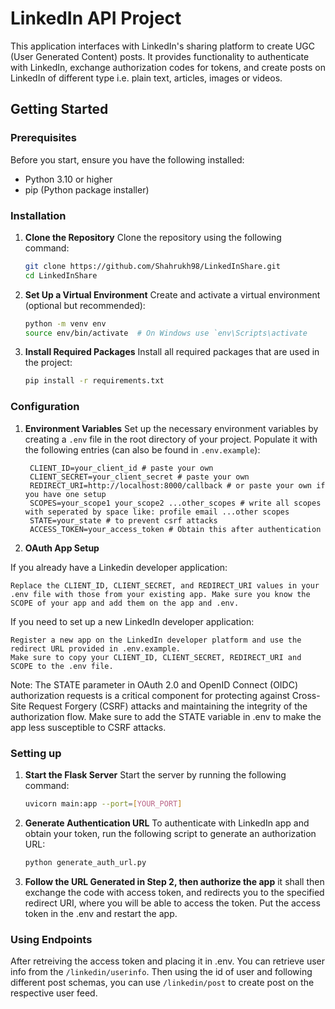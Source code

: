 # LinkedIn API Project

This application interfaces with LinkedIn's sharing platform to create UGC (User Generated Content) posts. It provides functionality to authenticate with LinkedIn, exchange authorization codes for tokens, and create posts on LinkedIn of different type i.e. plain text, articles, images or videos.

## Getting Started

### Prerequisites

Before you start, ensure you have the following installed:
- Python 3.10 or higher
- pip (Python package installer)


### Installation


1. **Clone the Repository**
   Clone the repository using the following command:
   ```bash
   git clone https://github.com/Shahrukh98/LinkedInShare.git
   cd LinkedInShare
   ```

2. **Set Up a Virtual Environment**
Create and activate a virtual environment (optional but recommended):

   ```bash
   python -m venv env
   source env/bin/activate  # On Windows use `env\Scripts\activate
   ```
   
3. **Install Required Packages**
Install all required packages that are used in the project:

   ```bash
   pip install -r requirements.txt
   ```

### Configuration

1. **Environment Variables**
   Set up the necessary environment variables by creating a `.env` file in the root directory of your project. Populate it with the following entries (can also be found in `.env.example`):

   ```plaintext
    CLIENT_ID=your_client_id # paste your own
    CLIENT_SECRET=your_client_secret # paste your own
    REDIRECT_URI=http://localhost:8000/callback # or paste your own if you have one setup
    SCOPES=your_scope1 your_scope2 ...other_scopes # write all scopes with seperated by space like: profile email ...other scopes
    STATE=your_state # to prevent csrf attacks
    ACCESS_TOKEN=your_access_token # Obtain this after authentication
2. **OAuth App Setup**
   
If you already have a Linkedin developer application:

    Replace the CLIENT_ID, CLIENT_SECRET, and REDIRECT_URI values in your .env file with those from your existing app. Make sure you know the SCOPE of your app and add them on the app and .env.

If you need to set up a new LinkedIn developer application:

    Register a new app on the LinkedIn developer platform and use the redirect URL provided in .env.example.
    Make sure to copy your CLIENT_ID, CLIENT_SECRET, REDIRECT_URI and SCOPE to the .env file.


 Note: The STATE parameter in OAuth 2.0 and OpenID Connect (OIDC) authorization requests is a critical component for protecting against Cross-Site Request Forgery (CSRF) attacks and maintaining the integrity of the authorization flow. Make sure to add the STATE variable in .env to make the app less susceptible to CSRF attacks.

### Setting up


1. **Start the Flask Server**
Start the server by running the following command:
   ```bash
   uvicorn main:app --port=[YOUR_PORT]
   ```
2. **Generate Authentication URL**
To authenticate with LinkedIn app and obtain your token, run the following script to generate an authorization URL:

   ```bash
   python generate_auth_url.py 
   ```


3. **Follow the URL Generated in Step 2, then authorize the app**
it shall then exchange the code with access token, and redirects you to the specified redirect URI, where you will be able to access the token. Put the access token in the .env and restart the app.

### Using Endpoints
After retreiving the access token and placing it in .env. You can retrieve user info from the `/linkedin/userinfo`. Then using the id of user and following different post schemas, you can use `/linkedin/post` to create post on the respective user feed.
